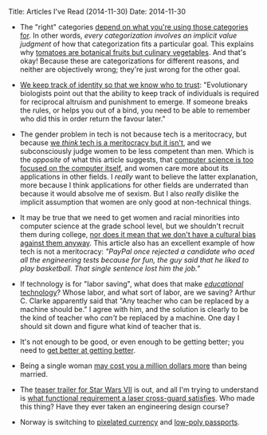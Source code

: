 Title: Articles I've Read (2014-11-30)
Date: 2014-11-30

* The "right" categories [depend on what you're using those categories for](http://slatestarcodex.com/2014/11/21/the-categories-were-made-for-man-not-man-for-the-categories/). In other words, *every categorization involves an implicit value judgment* of how that categorization fits a particular goal. This explains why [tomatoes are botanical fruits but culinary vegetables](http://en.wikipedia.org/wiki/Tomato#Fruit_or_vegetable.3F). And that's okay! Because these are categorizations for different reasons, and neither are objectively wrong; they're just wrong for the other goal.

* [We keep track of identity so that we know who to trust](http://aeon.co/magazine/philosophy/why-moral-character-is-the-key-to-personal-identity/): "Evolutionary biologists point out that the ability to keep track of individuals is required for reciprocal altruism and punishment to emerge. If someone breaks the rules, or helps you out of a bind, you need to be able to remember who did this in order return the favour later."

* The gender problem in tech is not because tech is a meritocracy, but because [we *think* tech is a meritocracy but it isn't](https://medium.com/@jocelyngoldfein/techs-meritocracy-problem-a6e5e0a56157), and we subconsciously judge women to be less competent than men.  Which is the *opposite* of what this article suggests, that [computer science is too focused on the computer itself](http://cacm.acm.org/news/177843-computings-narrow-focus-may-hinder-womens-participation/fulltext), and women care more about its applications in other fields. I *really* want to believe the latter explanation, more because I think applications for other fields are underrated than because it would absolve me of sexism. But I also *really* dislike the implicit assumption that women are only good at non-technical things.

* It may be true that we need to get women and racial minorities into computer science at the grade school level, but we shouldn't recruit them during college, [nor does it mean that we don't have a cultural bias against them anyway](https://academiccomputing.wordpress.com/2014/11/10/the-dark-at-the-end-of-the-funnel/). This article also has an excellent example of how tech is not a meritocracy: *"PayPal once rejected a candidate who aced all the engineering tests because for fun, the guy said that he liked to play basketball. That single sentence lost him the job."*

* If technology is for "labor saving", what does that make [*educational* technology](http://www.hackeducation.com/2014/09/21/teacher-wars-and-teaching-machines/)? Whose labor, and what sort of labor, are we saving? Arthur C. Clarke apparently said that "Any teacher who can be replaced by a machine should be." I agree with him, and the solution is clearly to be the kind of teacher who *can't* be replaced by a machine. One day I should sit down and figure what kind of teacher that is.

* It's not enough to be good, or even enough to be getting better; you need to [get better at getting better](http://www.newyorker.com/magazine/2014/11/10/better-time).

* Being a single woman [may cost you a million dollars more](http://www.theatlantic.com/sexes/archive/2013/01/the-high-price-of-being-single-in-america/267043/) than being married.

* The [teaser trailer for Star Wars VII](https://www.youtube.com/watch?v=OMOVFvcNfvE) is out, and all I'm trying to understand is [what functional requirement a laser cross-guard satisfies](https://twitter.com/qu4ntity/status/538363558204280832). Who made this thing? Have they ever taken an engineering design course?


* Norway is switching to [pixelated currency](http://www.citylab.com/design/2014/10/norways-best-architecture-firm-designs-the-worlds-best-money/381233/) and [low-poly passports](http://www.citylab.com/design/2014/11/norways-new-passports-are-designed-to-make-every-other-country-feel-inferior/382848/).
